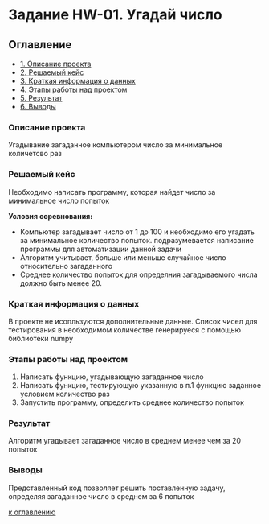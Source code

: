 # Задание HW-01. Угадай число

## Оглавление

* [1. Описание проекта](https://github.com/KAru8/code/tree/main/HW-01/README.md#Описание-проекта)
* [2. Решаемый кейс](https://github.com/KAru8/code/tree/main/HW-01/README.md#Решаемый-кейс)
* [3. Краткая информация о данных](https://github.com/KAru8/code/tree/main/HW-01/README.md#Краткая-информация-о-данных)
* [4. Этапы работы над проектом](https://github.com/KAru8/code/tree/main/HW-01/README.md#Этапы-работы-над-проектом)
* [5. Результат](https://github.com/KAru8/code/tree/main/HW-01/README.md#Результат)
* [6. Выводы](https://github.com/KAru8/code/tree/main/HW-01/README.md###Выводы)

### Описание проекта

Угадывание загаданное компьютером число за минимальное количетсво раз

### Решаемый кейс

Необходимо написать программу, которая найдет число за минимальное число попыток

**Условия соревнования:**
- Компьютер загадывает число от 1 до 100 и необходимо его угадать за минимальное количество попыток. подразумевается написание программы для автоматизации данной задачи
- Алгоритм учитывает, больше или меньше случайное число относительно загаданного
- Среднее количество попыток для определния загадываемого числа должно быть менее 20. 

### Краткая информация о данных
В проекте не исопльзуются дополнительные данные. Список чисел для тестирования в необходимом количестве
генерируеся с помощью библиотеки numpy

### Этапы работы над проектом
1. Написать функцию, угадывающую загаданное число 
2. Написать функцию, тестирующую указанную в п.1 функцию заданное условием количество раз
3. Запустить программу, определить среднее количество попыток

### Результат

Алгоритм угадывает загаданное число в среднем менее чем за 20 попыток

### Выводы

Представленный код позволяет решить поставленную задачу, определяя загаданное число в среднем за 6 попыток

[к оглавлению](https://github.com/KAru8/code/tree/main/HW-01/README.md#Оглавление)